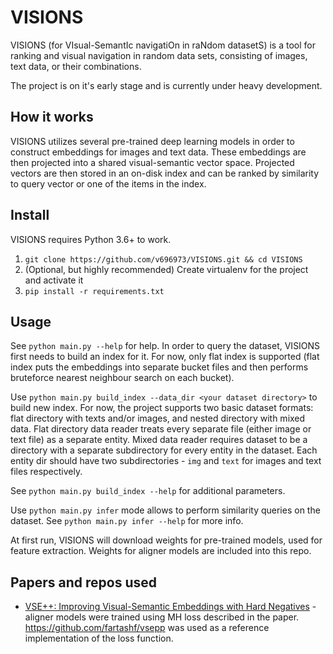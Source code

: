 # VISIONS
VISIONS (for VIsual-SemantIc navigatiOn in raNdom datasetS) is a tool for ranking and visual navigation in random data sets, consisting of images, text data, or their combinations.

The project is on it's early stage and is currently under heavy development.

## How it works
VISIONS utilizes several pre-trained deep learning models in order to construct embeddings for images and text data. These embeddings are then projected into a shared visual-semantic vector space. Projected vectors are then stored in an on-disk index and can be ranked by similarity to query vector or one of the items in the index.

## Install
VISIONS requires Python 3.6+ to work.
1. `git clone https://github.com/v696973/VISIONS.git && cd VISIONS`
2. (Optional, but highly recommended) Create virtualenv for the project and activate it
3. `pip install -r requirements.txt`

## Usage
See `python main.py --help` for help.
In order to query the dataset, VISIONS first needs to build an index for it. For now, only flat index is supported (flat index puts the embeddings into separate bucket files and then performs bruteforce nearest neighbour search on each bucket).

Use `python main.py build_index --data_dir <your dataset directory>` to build new index. 
For now, the project supports two basic dataset formats: flat directory with texts and/or images, and nested directory with mixed data. Flat directory data reader treats every separate file (either image or text file) as a separate entity. Mixed data reader requires dataset to be a directory with a separate subdirectory for every entity in the dataset. Each entity dir should have two subdirectories - `img` and `text` for images and text files respectively.

See `python main.py build_index --help`
for additional parameters.

Use `python main.py infer` mode allows to perform similarity queries on the dataset. See `python main.py infer --help` for more info.

At first run, VISIONS will download weights for pre-trained models, used for feature extraction. Weights for aligner models are included into this repo.

## Papers and repos used
* [VSE++: Improving Visual-Semantic Embeddings with Hard Negatives](https://arxiv.org/abs/1707.05612) - aligner models were trained using MH loss described in the paper. https://github.com/fartashf/vsepp was used as a reference implementation of the loss function.
